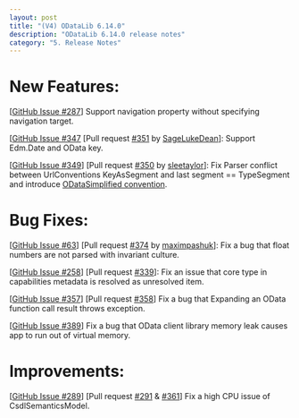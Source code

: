 ```yaml
---
layout: post
title: "(V4) ODataLib 6.14.0"
description: "ODataLib 6.14.0 release notes"
category: "5. Release Notes"
---
```


# New Features: #

[[GitHub Issue #287](https://github.com/OData/odata.net/issues/287)] Support navigation property without specifying navigation target.

[[GitHub Issue #347](https://github.com/OData/odata.net/issues/347) [Pull request [#351](https://github.com/OData/odata.net/pull/351) by [SageLukeDean](https://github.com/SageLukeDean)]: Support Edm.Date and OData key.

[[GitHub Issue #349](https://github.com/OData/odata.net/issues/349)] [Pull request [#350](https://github.com/OData/odata.net/pull/350) by [sleetaylor](https://github.com/sleetaylor)]: Fix Parser conflict between UrlConventions KeyAsSegment and last segment == TypeSegment and introduce [ODataSimplified convention](http://odata.github.io/odata.net/06-14-odatasimplified-convention/).


# Bug Fixes: #

[[GitHub Issue #63](https://github.com/OData/odata.net/issues/63)] [Pull request [#374](https://github.com/OData/odata.net/pull/374) by [maximpashuk](https://github.com/maximpashuk)]: Fix a bug that float numbers are not parsed with invariant culture.

[[GitHub Issue #258](https://github.com/OData/odata.net/issues/258)] [Pull request [#339](https://github.com/OData/odata.net/pull/339)]: Fix an issue that core type in capabilities metadata is resolved as unresolved item.

[[GitHub Issue #357](https://github.com/OData/odata.net/issues/357)] [Pull request [#358](https://github.com/OData/odata.net/pull/358)] Fix a bug that Expanding an OData function call result throws exception.

[[GitHub Issue #389](https://github.com/OData/odata.net/issues/389)] Fix a bug that OData client library memory leak causes app to run out of virtual memory.

# Improvements: #

[[GitHub Issue #289](https://github.com/OData/odata.net/issues/289)] [Pull request [#291](https://github.com/OData/odata.net/pull/291) & [#361](https://github.com/OData/odata.net/pull/361)] Fix a high CPU issue of CsdlSemanticsModel.

